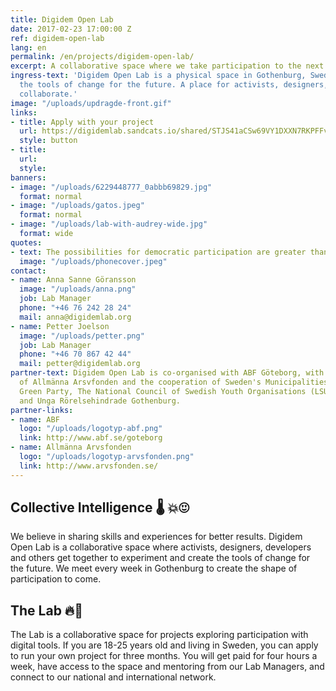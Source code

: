 ```yaml
---
title: Digidem Open Lab
date: 2017-02-23 17:00:00 Z
ref: digidem-open-lab
lang: en
permalink: /en/projects/digidem-open-lab/
excerpt: A collaborative space where we take participation to the next level.
ingress-text: 'Digidem Open Lab is a physical space in Gothenburg, Sweden, where we experiment with
  the tools of change for the future. A place for activists, designers, developers and others to meet and
  collaborate.'
image: "/uploads/updragde-front.gif"
links:
- title: Apply with your project
  url: https://digidemlab.sandcats.io/shared/STJS41aCSw69VY1DXXN7RKPFFvZPrz7aDKDTCyvaMDn
  style: button
- title:
  url:
  style:
banners:
- image: "/uploads/6229448777_0abbb69829.jpg"
  format: normal
- image: "/uploads/gatos.jpeg"
  format: normal
- image: "/uploads/lab-with-audrey-wide.jpg"
  format: wide
quotes:
- text: The possibilities for democratic participation are greater than ever. New tools to influence, discuss and decide on issues are available to be used, instantaneously and globally.
  image: "/uploads/phonecover.jpeg"
contact:
- name: Anna Sanne Göransson
  image: "/uploads/anna.png"
  job: Lab Manager
  phone: "+46 76 242 28 24"
  mail: anna@digidemlab.org
- name: Petter Joelson
  image: "/uploads/petter.png"
  job: Lab Manager
  phone: "+46 70 867 42 44"
  mail: petter@digidemlab.org
partner-text: Digidem Open Lab is co-organised with ABF Göteborg, with the support
  of Allmänna Arsvfonden and the cooperation of Sweden's Municipalities, The Swedish
  Green Party, The National Council of Swedish Youth Organisations (LSU), Young Media
  and Unga Rörelsehindrade Gothenburg.
partner-links:
- name: ABF
  logo: "/uploads/logotyp-abf.png"
  link: http://www.abf.se/goteborg
- name: Allmänna Arvsfonden
  logo: "/uploads/logotyp-arvsfonden.png"
  link: http://www.arvsfonden.se/
---
```


## Collective Intelligence :thermometer: :boom::heart_eyes:
We believe in sharing skills and experiences for better results. Digidem Open Lab is a collaborative space where activists, designers, developers and others get together to experiment and create the tools of change for the future. We meet every week in Gothenburg to create the shape of participation to come.

## The Lab :fire::seedling:
The Lab is a collaborative space for projects exploring participation with digital tools. If you are 18-25 years old and living in Sweden, you can apply to run your own project for three months. You will get paid for four hours a week, have access to the space and mentoring from our Lab Managers, and connect to our national and international network.
